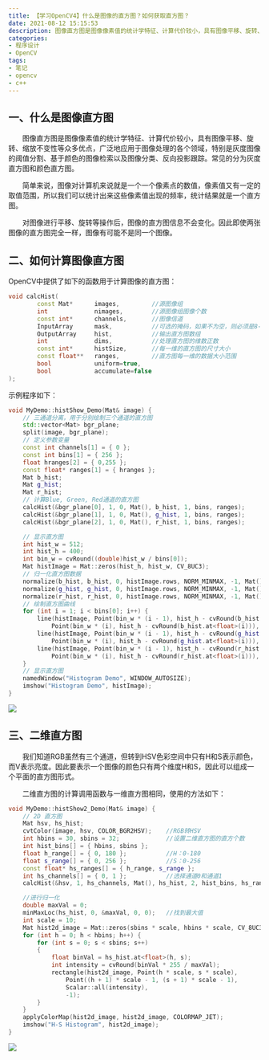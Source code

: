 ```yaml
---
title: 【学习OpenCV4】什么是图像的直方图？如何获取直方图？
date: 2021-08-12 15:15:53
description: 图像直方图是图像像素值的统计学特征、计算代价较小，具有图像平移、旋转、缩放不变性等众多优点，广泛地应用于图像处理的各个领域，特别是灰度图像的阈值分割、基于颜色的图像检索以及图像分类、反向投影跟踪。常见的分为灰度直方图和颜色直方图。
categories:
- 程序设计
- OpenCV
tags:
- 笔记
- opencv
- c++
---
```


## 一、什么是图像直方图
&emsp;&emsp;图像直方图是图像像素值的统计学特征、计算代价较小，具有图像平移、旋转、缩放不变性等众多优点，广泛地应用于图像处理的各个领域，特别是灰度图像的阈值分割、基于颜色的图像检索以及图像分类、反向投影跟踪。常见的分为灰度直方图和颜色直方图。

&emsp;&emsp;简单来说，图像对计算机来说就是一个一个像素点的数值，像素值又有一定的取值范围，所以我们可以统计出来这些像素值出现的频率，统计结果就是一个直方图。

&emsp;&emsp;对图像进行平移、旋转等操作后，图像的直方图信息不会变化。因此即使两张图像的直方图完全一样，图像有可能不是同一个图像。

## 二、如何计算图像直方图
OpenCV中提供了如下的函数用于计算图像的直方图：
```cpp
void calcHist(
		const Mat* 		images,			//源图像组
		int 			nimages,		//源图像组图像个数
		const int* 		channels,		//图像信道
		InputArray 		mask,			//可选的掩码，如果不为空，则必须是8-bit数组，而且大小和原图像相同
		OutputArray 	hist,			//输出直方图数组
		int 			dims,			//处理直方图的维数正数
		const int* 		histSize,		//每一维的直方图的尺寸大小
		const float** 	ranges,			//直方图每一维的数据大小范围
		bool 			uniform=true,
		bool		 	accumulate=false
);
```

示例程序如下：
```cpp
void MyDemo::histShow_Demo(Mat& image) {
	// 三通道分离，用于分别绘制三个通道的直方图
	std::vector<Mat> bgr_plane;
	split(image, bgr_plane);
	// 定义参数变量
	const int channels[1] = { 0 };
	const int bins[1] = { 256 };
	float hranges[2] = { 0,255 };
	const float* ranges[1] = { hranges };
	Mat b_hist;
	Mat g_hist;
	Mat r_hist;
	// 计算Blue, Green, Red通道的直方图
	calcHist(&bgr_plane[0], 1, 0, Mat(), b_hist, 1, bins, ranges);
	calcHist(&bgr_plane[1], 1, 0, Mat(), g_hist, 1, bins, ranges);
	calcHist(&bgr_plane[2], 1, 0, Mat(), r_hist, 1, bins, ranges);

	// 显示直方图
	int hist_w = 512;
	int hist_h = 400;
	int bin_w = cvRound((double)hist_w / bins[0]);
	Mat histImage = Mat::zeros(hist_h, hist_w, CV_8UC3);
	// 归一化直方图数据
	normalize(b_hist, b_hist, 0, histImage.rows, NORM_MINMAX, -1, Mat());
	normalize(g_hist, g_hist, 0, histImage.rows, NORM_MINMAX, -1, Mat());
	normalize(r_hist, r_hist, 0, histImage.rows, NORM_MINMAX, -1, Mat());
	// 绘制直方图曲线
	for (int i = 1; i < bins[0]; i++) {
		line(histImage, Point(bin_w * (i - 1), hist_h - cvRound(b_hist.at<float>(i - 1))),
			Point(bin_w * (i), hist_h - cvRound(b_hist.at<float>(i))), Scalar(255, 0, 0), 2, 8, 0);
		line(histImage, Point(bin_w * (i - 1), hist_h - cvRound(g_hist.at<float>(i - 1))),
			Point(bin_w * (i), hist_h - cvRound(g_hist.at<float>(i))), Scalar(0, 255, 0), 2, 8, 0);
		line(histImage, Point(bin_w * (i - 1), hist_h - cvRound(r_hist.at<float>(i - 1))),
			Point(bin_w * (i), hist_h - cvRound(r_hist.at<float>(i))), Scalar(0, 0, 255), 2, 8, 0);
	}
	// 显示直方图
	namedWindow("Histogram Demo", WINDOW_AUTOSIZE);
	imshow("Histogram Demo", histImage);
}
```



![](https://gitee.com/huffiema/pictures/raw/master/image/202112231918681-opencv-notes13-1.png)



## 三、二维直方图
&emsp;&emsp;我们知道RGB虽然有三个通道，但转到HSV色彩空间中只有H和S表示颜色，而V表示亮度。因此要表示一个图像的颜色只有两个维度H和S，因此可以组成一个平面的直方图形式。

&emsp;&emsp;二维直方图的计算调用函数与一维直方图相同，使用的方法如下：
```cpp
void MyDemo::histShow2_Demo(Mat& image) {
	// 2D 直方图
	Mat hsv, hs_hist;
	cvtColor(image, hsv, COLOR_BGR2HSV);	//RGB转HSV
	int hbins = 30, sbins = 32;				//设置二维直方图的直方个数
	int hist_bins[] = { hbins, sbins };
	float h_range[] = { 0, 180 };			//H：0-180
	float s_range[] = { 0, 256 };			//S：0-256
	const float* hs_ranges[] = { h_range, s_range };
	int hs_channels[] = { 0, 1 };			//选择通道0和通道1
	calcHist(&hsv, 1, hs_channels, Mat(), hs_hist, 2, hist_bins, hs_ranges, true, false);

	//进行归一化
	double maxVal = 0;
	minMaxLoc(hs_hist, 0, &maxVal, 0, 0);	//找到最大值
	int scale = 10;
	Mat hist2d_image = Mat::zeros(sbins * scale, hbins * scale, CV_8UC3);
	for (int h = 0; h < hbins; h++) {
		for (int s = 0; s < sbins; s++)
		{
			float binVal = hs_hist.at<float>(h, s);
			int intensity = cvRound(binVal * 255 / maxVal);
			rectangle(hist2d_image, Point(h * scale, s * scale),
				Point((h + 1) * scale - 1, (s + 1) * scale - 1),
				Scalar::all(intensity),
				-1);
		}
	}
	applyColorMap(hist2d_image, hist2d_image, COLORMAP_JET);
	imshow("H-S Histogram", hist2d_image);
}
```
![](https://gitee.com/huffiema/pictures/raw/master/image/202112231919044-opencv-notes13-2.png)